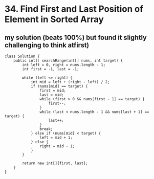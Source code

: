 # 34. Find First and Last Position of Element in Sorted Array

## my solution (beats 100%) but found it slightly challenging to think atfirst)
```
class Solution {
    public int[] searchRange(int[] nums, int target) {
        int left = 0, right = nums.length - 1;
        int first = -1, last = -1;

        while (left <= right) {
            int mid = left + (right - left) / 2;
            if (nums[mid] == target) {
                first = mid;
                last = mid;
                while (first > 0 && nums[first - 1] == target) {
                    first--;
                }
                while (last < nums.length - 1 && nums[last + 1] == target) {
                    last++;
                }
                break;
            } else if (nums[mid] < target) {
                left = mid + 1;
            } else {
                right = mid - 1;
            }
        }

        return new int[]{first, last};
    }
}
```
